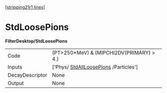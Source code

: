 [[stripping21r1 lines]](./stripping21r1-index)

# StdLoosePions

**FilterDesktop/StdLoosePions**

|                 |                                                                             |
|-----------------|-----------------------------------------------------------------------------|
| Code            | (PT\>250\*MeV) & (MIPCHI2DV(PRIMARY) \> 4.)                                 |
| Inputs          | ['Phys/ [StdAllLoosePions](./stripping21r1-stdallloosepions) /Particles'] |
| DecayDescriptor | None                                                                        |
| Output          | None                                                                        |
